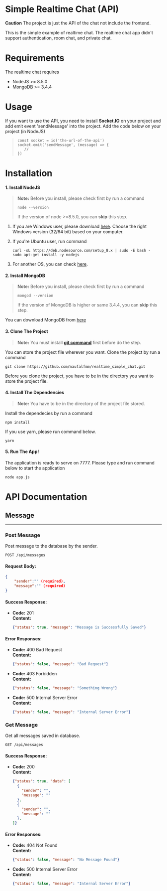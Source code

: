 Simple Realtime Chat (API)
===========================
**Caution** The project is just the API of the chat not include the frontend.

This is the simple example of realtime chat. The realtime chat app didn't support authentication, room chat, and private chat.

# Requirements
The realtime chat requires
- NodeJS >= 8.5.0
- MongoDB >= 3.4.4

# Usage
If you want to use the API, you need to install **Socket.IO** on your project and add emit event 'sendMessage' into the project. Add the code below on your project (in NodeJS)
> ```
> const socket = io('the-url-of-the-api')
> socket.emit('sendMessage', (message) => {
>    //
> })
> ```

# Installation
#### 1. Install NodeJS
> **Note:**
> Before you install, please check first by run a command
> ```
> node --version
> ```
> If the version of node >=8.5.0, you can **skip** this step.

1. If you are Windows user, please download [here][2]. Choose the right Windows version (32/64 bit) based on your computer.
2. If you're Ubuntu user, run command

    ```
    curl -sL https://deb.nodesource.com/setup_8.x | sudo -E bash -
    sudo apt-get install -y nodejs
    ```
3. For another OS, you can check [here][2].

#### 2. Install MongoDB
> **Note:**
> Before you install, please check first by run a command
> ```
> mongod --version
> ```
> If the version of MongoDB is higher or same 3.4.4, you can **skip** this step.

You can download MongoDB from [here][3]

#### 3. Clone The Project
> **Note:**
> You must install [**git command**][4] first before do the step.

You can store the project file wherever you want. Clone the project by run a command
```
git clone https://github.com/naufalfmm/realtime_simple_chat.git
```
Before you clone the project, you have to be in the directory you want to store the project file.

#### 4. Install The Dependencies
> **Note:**
> You have to be in the directory of the project file stored.

Install the dependecies by run a command
```
npm install
```
If you use yarn, please run command below.
```
yarn
```

#### 5. Run The App!
The application is ready to serve on 7777. Please type and run command below to start the application
```
node app.js
```

# API Documentation
## **Message**
---
### **Post Message**
  Post message to the database by the sender.
  ```
  POST /api/messages
  ```
#### Request Body:
  ```json
  {
      "sender":"" (required),
      "message":"" (required)
  }
  ```
#### **Success Response:**
* **Code:** 201 <br />
  **Content:** 
  ```json
  {"status": true, "message": "Message is Successfully Saved"}
  ```
#### **Error Responses:**
* **Code:** 400 Bad Request <br />
  **Content:** 
   ```json
   {"status": false, "message": "Bad Request"}
   ```
* **Code:** 403 Forbidden <br />
  **Content:** 
  ```json
  {"status": false, "message": "Something Wrong"}
  ```
* **Code:** 500 Internal Server Error <br />
  **Content:** 
  ```json
  {"status": false, "message": "Internal Server Error"}
  ```
### **Get Message**
  Get all messages saved in database.
  ```
  GET /api/messages
  ```
#### **Success Response:**
* **Code:** 200 <br />
  **Content:** 
  ```json
  {"status": true, "data": [
    {
      "sender": "",
      "message": ""
    },
    {
      "sender": "",
      "message": ""
    },
  ]}
  ```
#### **Error Responses:**
* **Code:** 404 Not Found <br />
  **Content:** 
   ```json
   {"status": false, "message": "No Message Found"}
   ```
* **Code:** 500 Internal Server Error <br />
  **Content:** 
  ```json
  {"status": false, "message": "Internal Server Error"}
  ```

[1]: https://warungpintar.co.id/
[2]: https://nodejs.org/en/download/
[3]: https://www.mongodb.com/download-center/community
[4]: https://git-scm.com/downloads